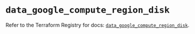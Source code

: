 # `data_google_compute_region_disk`

Refer to the Terraform Registry for docs: [`data_google_compute_region_disk`](https://registry.terraform.io/providers/hashicorp/google-beta/6.15.0/docs/data-sources/google_compute_region_disk).
